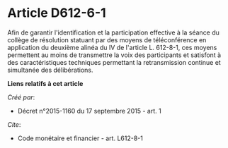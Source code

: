 # Article D612-6-1

Afin de garantir l'identification et la participation effective à la séance du collège de résolution statuant par des moyens
de téléconférence en application du deuxième alinéa du IV de l'article L. 612-8-1, ces moyens permettent au moins de
transmettre la voix des participants et satisfont à des caractéristiques techniques permettant la retransmission continue et
simultanée des délibérations.

**Liens relatifs à cet article**

_Créé par_:

  - Décret n°2015-1160 du 17 septembre 2015 - art. 1

_Cite_:

  - Code monétaire et financier - art. L612-8-1

